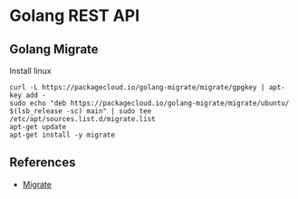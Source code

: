 # Golang REST API


## Golang Migrate

Install linux
```shell
curl -L https://packagecloud.io/golang-migrate/migrate/gpgkey | apt-key add -
sudo echo "deb https://packagecloud.io/golang-migrate/migrate/ubuntu/ $(lsb_release -sc) main" | sudo tee /etc/apt/sources.list.d/migrate.list
apt-get update
apt-get install -y migrate
```


## References

- [Migrate](https://github.com/golang-migrate/migrate/tree/master/cmd/migrate)